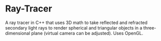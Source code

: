 # Ray-Tracer
A ray tracer in C++ that uses 3D math to take reflected and refracted secondary light rays to render spherical and triangular objects in a three-dimensional plane (virtual camera can be adjusted). Uses OpenGL.
